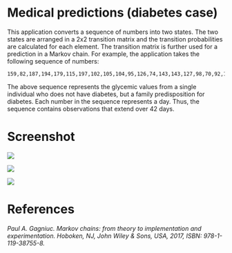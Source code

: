 # Medical predictions (diabetes case)
This application converts a sequence of numbers into two states. The two states are arranged in a 2x2 transition matrix and the transition probabilities are calculated for each element. The transition matrix is further used for a prediction in a Markov chain. For example, the application takes the following sequence of numbers:
```
159,82,187,194,179,115,197,102,105,104,95,126,74,143,143,127,98,70,92,170,168,182,149,85,137,100,170,180,61,177,86,195,198,182,150,197,103,103,186,100,96,196
```

The above sequence represents the glycemic values from a single individual who does not have diabetes, but a family predisposition for diabetes. Each number in the sequence represents a day. Thus, the sequence contains observations that extend over 42 days.

# Screenshot

<kbd><img src="https://github.com/Gagniuc/Diabetes-prediction-using-Markov-Chains/blob/main/screenshot/Medical%20prediction%20on%20diabetes.gif" /></kbd>

<kbd><img src="https://github.com/Gagniuc/Diabetes-prediction-using-Markov-Chains/blob/main/screenshot/How%20to%201.png" /></kbd>

<kbd><img src="https://github.com/Gagniuc/Diabetes-prediction-using-Markov-Chains/blob/main/screenshot/How%20to%202.png" /></kbd>

# References

<i>Paul A. Gagniuc. Markov chains: from theory to implementation and experimentation. Hoboken, NJ,  John Wiley & Sons, USA, 2017, ISBN: 978-1-119-38755-8.</i>
